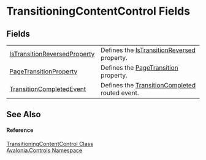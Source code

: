 # TransitioningContentControl Fields




## Fields
<table>
<tr>
<td><a href="F_Avalonia_Controls_TransitioningContentControl_IsTransitionReversedProperty">IsTransitionReversedProperty</a></td>
<td>Defines the <a href="P_Avalonia_Controls_TransitioningContentControl_IsTransitionReversed">IsTransitionReversed</a> property.</td>
</tr>
<tr>
<td><a href="F_Avalonia_Controls_TransitioningContentControl_PageTransitionProperty">PageTransitionProperty</a></td>
<td>Defines the <a href="P_Avalonia_Controls_TransitioningContentControl_PageTransition">PageTransition</a> property.</td>
</tr>
<tr>
<td><a href="F_Avalonia_Controls_TransitioningContentControl_TransitionCompletedEvent">TransitionCompletedEvent</a></td>
<td>Defines the <a href="E_Avalonia_Controls_TransitioningContentControl_TransitionCompleted">TransitionCompleted</a> routed event.</td>
</tr>
</table>

## See Also


#### Reference
<a href="T_Avalonia_Controls_TransitioningContentControl">TransitioningContentControl Class</a>  
<a href="N_Avalonia_Controls">Avalonia.Controls Namespace</a>  
